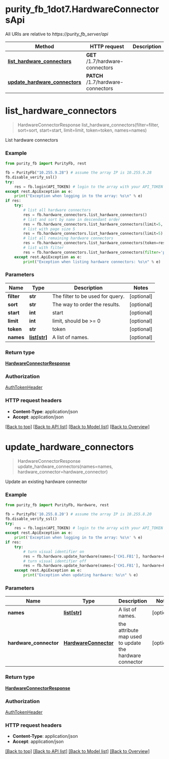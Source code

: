 # purity_fb_1dot7.HardwareConnectorsApi

All URIs are relative to *https://purity_fb_server/api*

Method | HTTP request | Description
------------- | ------------- | -------------
[**list_hardware_connectors**](HardwareConnectorsApi.md#list_hardware_connectors) | **GET** /1.7/hardware-connectors | 
[**update_hardware_connectors**](HardwareConnectorsApi.md#update_hardware_connectors) | **PATCH** /1.7/hardware-connectors | 


# **list_hardware_connectors**
> HardwareConnectorResponse list_hardware_connectors(filter=filter, sort=sort, start=start, limit=limit, token=token, names=names)



List hardware connectors

### Example 
```python
from purity_fb import PurityFb, rest

fb = PurityFb("10.255.9.28") # assume the array IP is 10.255.9.28
fb.disable_verify_ssl()
try:
    res = fb.login(API_TOKEN) # login to the array with your API_TOKEN
except rest.ApiException as e:
    print("Exception when logging in to the array: %s\n" % e)
if res:
    try:
        # list all hardware connectors
        res = fb.hardware_connectors.list_hardware_connectors()
        # list and sort by name in descendant order
        res = fb.hardware_connectors.list_hardware_connectors(limit=5, sort="name-")
        # list with page size 5
        res = fb.hardware_connectors.list_hardware_connectors(limit=5)
        # list all remaining hardware connectors
        res = fb.hardware_connectors.list_hardware_connectors(token=res.pagination_info.continuation_token)
        # list with filter
        res = fb.hardware_connectors.list_hardware_connectors(filter='port_count=4')
    except rest.ApiException as e:
        print("Exception when listing hardware connectors: %s\n" % e)
```

### Parameters

Name | Type | Description  | Notes
------------- | ------------- | ------------- | -------------
 **filter** | **str**| The filter to be used for query. | [optional] 
 **sort** | **str**| The way to order the results. | [optional] 
 **start** | **int**| start | [optional] 
 **limit** | **int**| limit, should be &gt;&#x3D; 0 | [optional] 
 **token** | **str**| token | [optional] 
 **names** | [**list[str]**](str.md)| A list of names. | [optional] 

### Return type

[**HardwareConnectorResponse**](HardwareConnectorResponse.md)

### Authorization

[AuthTokenHeader](index.md#AuthTokenHeader)

### HTTP request headers

 - **Content-Type**: application/json
 - **Accept**: application/json

[[Back to top]](#) [[Back to API list]](index.md#endpoint-properties) [[Back to Model list]](index.md#documentation-for-models) [[Back to Overview]](index.md)

# **update_hardware_connectors**
> HardwareConnectorResponse update_hardware_connectors(names=names, hardware_connector=hardware_connector)



Update an existing hardware connector

### Example 
```python
from purity_fb import PurityFb, Hardware, rest

fb = PurityFb('10.255.8.20') # assume the array IP is 10.255.8.20
fb.disable_verify_ssl()
try:
    res = fb.login(API_TOKEN) # login to the array with your API_TOKEN
except rest.ApiException as e:
    print('Exception when logging in to the array: %s\n' % e)
if res:
    try:
        # turn visual identifier on
        res = fb.hardware.update_hardware(names=['CH1.FB1'], hardware=Hardware(identify_enabled=True))
        # turn visual identifier off
        res = fb.hardware.update_hardware(names=['CH1.FB1'], hardware=Hardware(identify_enabled=False))
    except rest.ApiException as e:
        print("Exception when updating hardware: %s\n" % e)
```

### Parameters

Name | Type | Description  | Notes
------------- | ------------- | ------------- | -------------
 **names** | [**list[str]**](str.md)| A list of names. | [optional] 
 **hardware_connector** | [**HardwareConnector**](HardwareConnector.md)| the attribute map used to update the hardware connector | [optional] 

### Return type

[**HardwareConnectorResponse**](HardwareConnectorResponse.md)

### Authorization

[AuthTokenHeader](index.md#AuthTokenHeader)

### HTTP request headers

 - **Content-Type**: application/json
 - **Accept**: application/json

[[Back to top]](#) [[Back to API list]](index.md#endpoint-properties) [[Back to Model list]](index.md#documentation-for-models) [[Back to Overview]](index.md)

